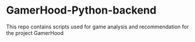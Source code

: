 # GamerHood-Python-backend
This repo contains scripts used for game analysis and recommendation for the project GamerHood
